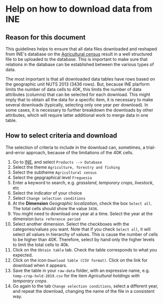 # Help on how to download data from INE

## Reason for this document

This guidelines helps to ensure that all data files downloaded and reshaped from INE's database on the [Agricultural census](https://ra2019.ine.pt/xportal/xmain?xpgid=ra2019_main&xpid=RA2019&xlang=en) result in a 
well structured file to be uploaded to the database. This is important to make 
sure that relations in the database can be established between the various types
of data.

The most important is that all downloaded data tables have rows based on the geographic 
unit NUTS 2013 (3436 rows). But, because INE plarform limits the number of data 
cells to 40K, this limits the number of data attributes (columns) that can be 
selected for each download. This might imply that to obtain all the data for a 
specific item, it is necessary to make several downloads (typically, selecting 
only one year per download). In some cases, it is necessary to further breakdown
the downloads by other attributes, which will require latter additional work to merge data in one table.

## How to select criteria and download

The selection of criteria to include in the download can, sometimes, a trial-and-error approach, because of the limitations of the 40K cells. 

1. Go to [INE](https://www.ine.pt), and select `Products --> Database`
2. Select the theme `Agriculture, forestry and fishing`
3. Select the subtheme `Agricultural census`
4. Select the gepgraphical level `Freguesia`
5. Enter a keyword to search, e.g. *grassland*, *temporary crops*, *livestock*, etc
6. Select the indicator of your choice
7. Select `Change selection conditions`
8. At the **Dimension** *Geographic localization*, check the box `Select all`. 
The total cells should show the value `3436`.
9. You might need to download one year at a time. Select the year at the dimension `Data reference period`
10. Select another dimension. Select the checkboxes with the categories/values 
you want. Note that if you check `Select all`, it will select all values in 
hierarchy of values. This is cause the number of cells to be higher than 40K. 
Therefore, select by hand only the higher levels to limit the total cells to 40k.
11. Click on the `Obtain table` tab. Check the table corresponds to what you expected.
12. Click on the icon `Download table (CSV format)`. Click on the link for download when it appears.
13. Save the table in your `raw-data` folder, with an expressive name, e.g. `temp-crop-hold-2019.csv` for the item *Agricultural holdings with temporary crops*.
14. Go again to the tab `Change selection conditions`, select a different year, and repeat the download, changing the name of the file in a consistent way. 


